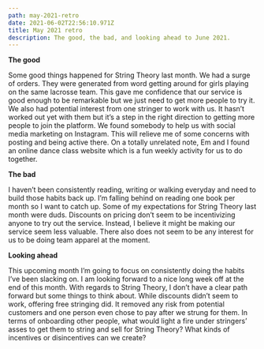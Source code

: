 ```yaml
---
path: may-2021-retro
date: 2021-06-02T22:56:10.971Z
title: May 2021 retro
description: The good, the bad, and looking ahead to June 2021.
---
```

**The good**

Some good things happened for String Theory last month. We had a surge of orders. They were generated from word getting around for girls playing on the same lacrosse team. This gave me confidence that our service is good enough to be remarkable but we just need to get more people to try it. We also had potential interest from one stringer to work with us. It hasn’t worked out yet with them but it’s a step in the right direction to getting more people to join the platform. We found somebody to help us with social media marketing on Instagram. This will relieve me of some concerns with posting and being active there. On a totally unrelated note, Em and I found an online dance class website which is a fun weekly activity for us to do together.

**The bad**

I haven’t been consistently reading, writing or walking everyday and need to build those habits back up. I’m falling behind on reading one book per month so I want to catch up. Some of my expectations for String Theory last month were duds. Discounts on pricing don’t seem to be incentivizing anyone to try out the service. Instead, I believe it might be making our service seem less valuable. There also does not seem to be any interest for us to be doing team apparel at the moment.

**Looking ahead**

This upcoming month I’m going to focus on consistently doing the habits I’ve been slacking on. I am looking forward to a nice long week off at the end of this month. With regards to String Theory, I don’t have a clear path forward but some things to think about. While discounts didn’t seem to work, offering free stringing did. It removed any risk from potential customers and one person even chose to pay after we strung for them. In terms of onboarding other people, what would light a fire under stringers’ asses to get them to string and sell for String Theory? What kinds of incentives or disincentives can we create?